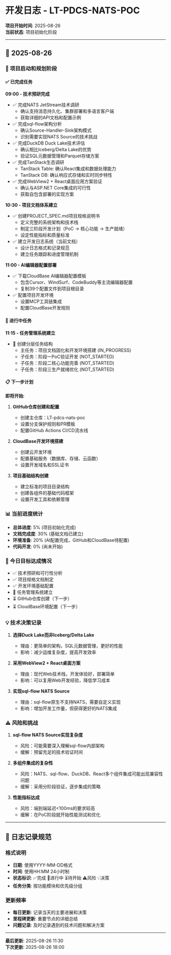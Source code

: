 # 开发日志 - LT-PDCS-NATS-POC

**项目开始时间**: 2025-08-26  
**当前状态**: 项目初始化阶段

---

## 📅 2025-08-26

### 🎯 项目启动和规划阶段

#### ✅ 已完成任务

**09:00 - 技术预研完成**
- ✅ 完成NATS JetStream技术调研
  - 确认支持消息持久化、集群部署和多语言客户端
  - 获取详细的API文档和配置示例
- ✅ 完成sql-flow架构分析
  - 确认Source-Handler-Sink架构模式
  - 识别需要实现NATS Source的技术挑战
- ✅ 完成DuckDB Duck Lake技术评估
  - 确认相比Iceberg/Delta Lake的优势
  - 验证SQL元数据管理和Parquet存储方案
- ✅ 完成TanStack生态调研
  - TanStack Table: 确认React集成和数据处理能力
  - TanStack DB: 确认响应式存储和实时同步特性
- ✅ 完成WebView2 + React桌面应用方案验证
  - 确认与ASP.NET Core集成的可行性
  - 获取自包含部署的实现方案

**10:30 - 项目文档体系建立**
- ✅ 创建PROJECT_SPEC.md项目规格说明书
  - 定义完整的系统架构和技术栈
  - 制定三阶段开发计划（PoC → 核心功能 → 生产就绪）
  - 设定性能指标和质量标准
- ✅ 建立开发日志系统（当前文档）
  - 设计日志格式和记录规范
  - 建立任务跟踪和进度管理机制

**11:00 - AI编辑器配置部署**
- ✅ 下载CloudBase AI编辑器配置模板
  - 包含Cursor、WindSurf、CodeBuddy等主流编辑器配置
  - 复制39个配置文件到项目根目录
- ✅ 配置项目开发环境
  - 设置MCP工具链集成
  - 配置CloudBase开发规则

#### 🔄 进行中任务

**11:15 - 任务管理系统建立**
- 🔄 创建分层任务结构
  - 主任务：项目文档固化和开发环境搭建 (IN_PROGRESS)
  - 子任务：阶段一PoC验证开发 (NOT_STARTED)
  - 子任务：阶段二核心功能完善 (NOT_STARTED)
  - 子任务：阶段三生产就绪优化 (NOT_STARTED)

#### 📋 下一步计划

**即将开始**:
1. **GitHub仓库创建和配置**
   - 创建主仓库：LT-pdcs-nats-poc
   - 设置分支保护规则和PR模板
   - 配置GitHub Actions CI/CD流水线

2. **CloudBase开发环境搭建**
   - 创建云开发环境
   - 配置基础服务（数据库、存储、云函数）
   - 设置开发域名和SSL证书

3. **项目基础结构创建**
   - 建立标准的项目目录结构
   - 创建各组件的基础代码框架
   - 设置开发工具和依赖管理

### 📊 当前进度统计

- **总体进度**: 5% (项目初始化完成)
- **文档完成度**: 30% (基础文档已建立)
- **环境准备**: 20% (AI配置完成，GitHub和CloudBase待配置)
- **代码开发**: 0% (尚未开始)

### 🎯 今日目标达成情况

- ✅ 技术预研和可行性分析
- ✅ 项目规格文档制定
- ✅ 开发环境基础配置
- 🔄 任务管理系统建立
- ⏳ GitHub仓库创建（下一步）
- ⏳ CloudBase环境配置（下一步）

### 💡 技术决策记录

1. **选择Duck Lake而非Iceberg/Delta Lake**
   - 理由：更简单的架构，SQL元数据管理，更好的性能
   - 影响：减少运维复杂度，提高开发效率

2. **采用WebView2 + React桌面方案**
   - 理由：现代Web技术栈，开发体验好，部署简单
   - 影响：可以复用Web开发经验，降低学习成本

3. **实现sql-flow NATS Source**
   - 理由：sql-flow原生不支持NATS，需要自定义实现
   - 影响：增加开发工作量，但获得更好的NATS集成

### ⚠️ 风险和挑战

1. **sql-flow NATS Source实现复杂度**
   - 风险：可能需要深入理解sql-flow内部架构
   - 缓解：预留充足的技术验证时间

2. **多组件集成的复杂性**
   - 风险：NATS、sql-flow、DuckDB、React多个组件集成可能出现兼容性问题
   - 缓解：采用分阶段验证，逐步集成的策略

3. **性能指标达成**
   - 风险：端到端延迟<100ms的要求较高
   - 缓解：在PoC阶段就开始性能测试和优化

---

## 📝 日志记录规范

### 格式说明
- **日期**: 使用YYYY-MM-DD格式
- **时间**: 使用HH:MM 24小时制
- **状态标识**: ✅完成 🔄进行中 ⏳待开始 ⚠️风险 💡决策
- **任务分类**: 按功能模块和优先级分组

### 更新频率
- **每日更新**: 记录当天的主要进展和决策
- **里程碑更新**: 重要节点的详细总结
- **问题记录**: 及时记录遇到的技术问题和解决方案

---

**最后更新**: 2025-08-26 11:30  
**下次更新**: 2025-08-26 18:00
